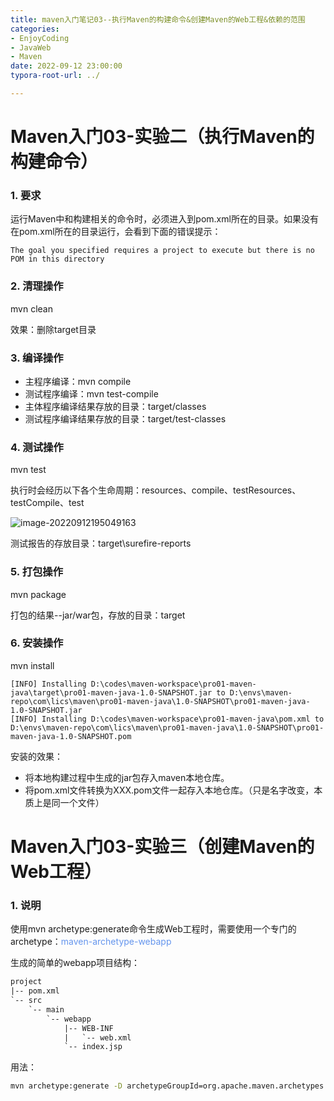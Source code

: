 ```yaml
---
title: maven入门笔记03--执行Maven的构建命令&创建Maven的Web工程&依赖的范围
categories: 
- EnjoyCoding
- JavaWeb
- Maven
date: 2022-09-12 23:00:00
typora-root-url: ../

---
```


# Maven入门03-实验二（执行Maven的构建命令）

### 1. 要求

运行Maven中和构建相关的命令时，必须进入到pom.xml所在的目录。如果没有在pom.xml所在的目录运行，会看到下面的错误提示：

```text
The goal you specified requires a project to execute but there is no POM in this directory
```

### 2. 清理操作

mvn clean

效果：删除target目录

### 3. 编译操作

- 主程序编译：mvn compile
- 测试程序编译：mvn test-compile
- 主体程序编译结果存放的目录：target/classes
- 测试程序编译结果存放的目录：target/test-classes

### 4. 测试操作

mvn test

执行时会经历以下各个生命周期：resources、compile、testResources、testCompile、test

![image-20220912195049163](https://lics-blogs-1258546254.cos.ap-nanjing.myqcloud.com/images/Spring/maven03-mvnTestRunning.png)

测试报告的存放目录：target\surefire-reports

### 5. 打包操作

mvn package

打包的结果--jar/war包，存放的目录：target

### 6. 安装操作

mvn install

```text
[INFO] Installing D:\codes\maven-workspace\pro01-maven-java\target\pro01-maven-java-1.0-SNAPSHOT.jar to D:\envs\maven-repo\com\lics\maven\pro01-maven-java\1.0-SNAPSHOT\pro01-maven-java-1.0-SNAPSHOT.jar
[INFO] Installing D:\codes\maven-workspace\pro01-maven-java\pom.xml to D:\envs\maven-repo\com\lics\maven\pro01-maven-java\1.0-SNAPSHOT\pro01-maven-java-1.0-SNAPSHOT.pom
```

安装的效果：

- 将本地构建过程中生成的jar包存入maven本地仓库。
- 将pom.xml文件转换为XXX.pom文件一起存入本地仓库。（只是名字改变，本质上是同一个文件）

# Maven入门03-实验三（创建Maven的Web工程）

### 1. 说明  

使用mvn archetype:generate命令生成Web工程时，需要使用一个专门的archetype：<font color='cornflowerblue'>maven-archetype-webapp</font>

生成的简单的webapp项目结构：

```xml
project
|-- pom.xml
`-- src
    `-- main
        `-- webapp
            |-- WEB-INF
            |   `-- web.xml
            `-- index.jsp
```

用法：

```bash
mvn archetype:generate -D archetypeGroupId=org.apache.maven.archetypes -D archetypeArtifactId=maven-archetype-webapp -D archetypeVersion=1.4
```

